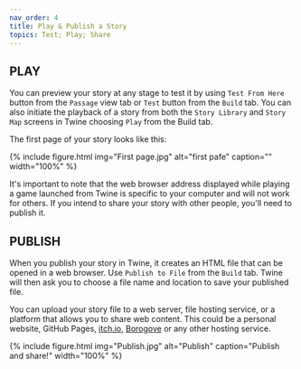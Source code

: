 ```yaml
---
nav_order: 4
title: Play & Publish a Story
topics: Test; Play; Share
---
```

## PLAY 

You can preview your story at any stage to test it by using `Test From Here` button from the `Passage` view tab or `Test` button from the `Build` tab. You can also initiate the playback of a story from both the `Story Library` and `Story Map` screens in Twine choosing `Play` from the Build tab. 

The first page of your story looks like this:

{% include figure.html img="First page.jpg" alt="first pafe" caption="" width="100%" %}

It's important to note that the web browser address displayed while playing a game launched from Twine is specific to your computer and will not work for others. If you intend to share your story with other people, you'll need to publish it.

## PUBLISH

When you publish your story in Twine, it creates an HTML file that can be opened in a web browser. Use `Publish to File` from the `Build` tab. Twine will then ask you to choose a file name and location to save your published file.

You can upload your story file to a web server, file hosting service, or a platform that allows you to share web content. This could be a personal website, GitHub Pages, [itch.io](https://itch.io/), [Borogove](https://borogove.app/) or any other hosting service.

{% include figure.html img="Publish.jpg" alt="Publish" caption="Publish and share!" width="100%" %}

